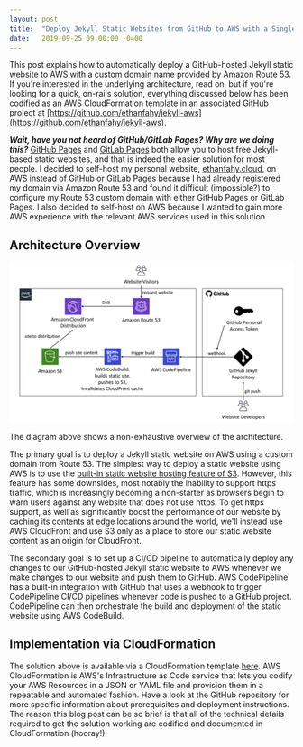 ```yaml
---
layout: post
title:  "Deploy Jekyll Static Websites from GitHub to AWS with a Single CloudFormation Template"
date:   2019-09-25 09:00:00 -0400
---
```

This post explains how to automatically deploy a GitHub-hosted Jekyll static website to AWS with a custom domain name provided by Amazon Route 53.  If you're interested in the underlying architecture, read on, but if you're looking for a quick, on-rails solution, everything discussed below has been codified as an AWS CloudFormation template in an associated GitHub project at [https://github.com/ethanfahy/jekyll-aws](https://github.com/ethanfahy/jekyll-aws).

**_Wait, have you not heard of GitHub/GitLab Pages? Why are we doing this?_**
[GitHub Pages](https://pages.github.com/) and [GitLab Pages](https://about.gitlab.com/product/pages/) both allow you to host free Jekyll-based static websites, and that is indeed the easier solution for most people.  I decided to self-host my personal website, [ethanfahy.cloud](ethanfahy.cloud), on AWS instead of GitHub or GitLab Pages because I had already registered my domain via Amazon Route 53 and found it difficult (impossible?) to configure my Route 53 custom domain with either GitHub Pages or GitLab Pages.  I also decided to self-host on AWS because I wanted to gain more AWS experience with the relevant AWS services used in this solution.  

## Architecture Overview
![jekyll-aws Architecture](/assets/jekyll-aws.png)

The diagram above shows a non-exhaustive overview of the architecture.

The primary goal is to deploy a Jekyll static website on AWS using a custom domain from Route 53.  The simplest way to deploy a static website using AWS is to use the [built-in static website hosting feature of S3](https://docs.aws.amazon.com/AmazonS3/latest/dev/WebsiteHosting.html).  However, this feature has some downsides, most notably the inability to support https traffic, which is increasingly becoming a non-starter as browsers begin to warn users against any website that does not use https.  To get https support, as well as significantly boost the performance of our website by caching its contents at edge locations around the world, we'll instead use AWS CloudFront and use S3 only as a place to store our static website content as an origin for CloudFront.  

The secondary goal is to set up a CI/CD pipeline to automatically deploy any changes to our GitHub-hosted Jekyll static website to AWS whenever we make changes to our website and push them to GitHub.  AWS CodePipeline has a built-in integration with GitHub that uses a webhook to trigger CodePipeline CI/CD pipelines whenever code is pushed to a GitHub project.  CodePipeline can then orchestrate the build and deployment of the static website using AWS CodeBuild.  

## Implementation via CloudFormation
The solution above is available via a CloudFormation template [here](https://github.com/ethanfahy/jekyll-aws).  AWS CloudFormation is AWS's Infrastructure as Code service that lets you codify your AWS Resources in a JSON or YAML file and provision them in a repeatable and automated fashion.  Have a look at the GitHub repository for more specific information about prerequisites and deployment instructions.  The reason this blog post can be so brief is that all of the technical details required to get the solution working are codified and documented in CloudFormation (hooray!).
